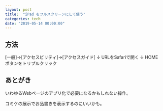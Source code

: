 ```yaml
---
layout: post
title:  "iPad をフルスクリーンにして使う"
categories: tech
date: "2019-05-14 00:00:00"
---
```


## 方法

\[一般]→\[アクセスビリティ]→\[アクセスガイド]
↓
URLをSafariで開く
↓
HOMEボタンをトリプルクリック

## あとがき

いわゆるWebページのアプリ化で必要になるかもしれない操作。

コミケの展示でお品書きを表示するのにいいかも。